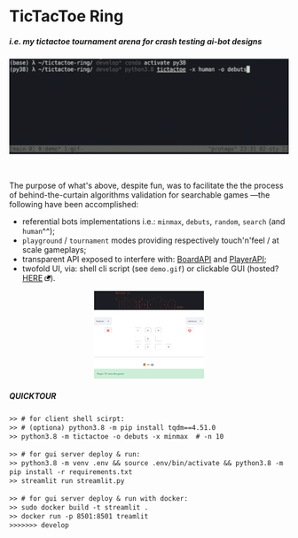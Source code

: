 # TicTacToe Ring

##### i.e. my tictactoe tournament arena for crash testing ai-bot designs

<p align="center"> <img width="550" src="misc/demo.gif" alt="tictactoe"> </p> &nbsp;

The purpose of what's above, despite fun, was to facilitate the the process of behind-the-curtain algorithms validation for searchable games —the following have been accomplished:
 - referential bots implementations i.e.: `minmax`, `debuts`, `random`, `search` (and `human`^^);
 - `playground` / `tournament` modes providing respectively touch'n'feel / at scale gameplays;
 - transparent API exposed to interfere with: [BoardAPI](https://github.com/protago90/tictactoe-ring/blob/main/tictactoe/board.py#L8) and [PlayerAPI](https://github.com/protago90/tictactoe-ring/blob/main/tictactoe/player.py#L10);
 - twofold UI, via: shell cli script (see `demo.gif`) or clickable GUI (hosted? [HERE](https://share.streamlit.io/protago90/tictactoe-ring/main/streamlit.py) <img width="10" src="misc/link.png">).

<p align="center"> <img width="200" src="misc/gui.png" alt="streamlit"> </p>
 
##### QUICKTOUR
```
>> # for client shell scirpt:
>> # (optiona) python3.8 -m pip install tqdm==4.51.0
>> python3.8 -m tictactoe -o debuts -x minmax  # -n 10

>> # for gui server deploy & run:
>> python3.8 -m venv .env && source .env/bin/activate && python3.8 -m pip install -r requirements.txt
>> streamlit run streamlit.py

>> # for gui server deploy & run with docker:
>> sudo docker build -t streamlit .
>> docker run -p 8501:8501 treamlit
>>>>>>> develop
```